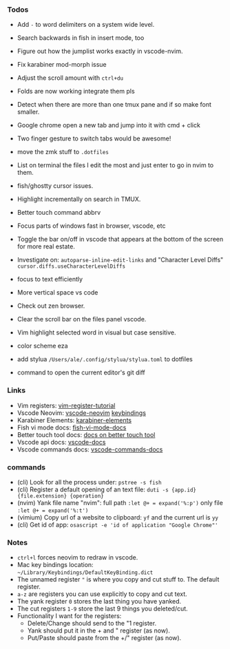 ### Todos

- Add `-` to word delimiters on a system wide level.
- Search backwards in fish in insert mode, too
- Figure out how the jumplist works exactly in vscode-nvim.
- Fix karabiner mod-morph issue
- Adjust the scroll amount with `ctrl+du`

- Folds are now working integrate them pls
- Detect when there are more than one tmux pane and if so make font smaller.
- Google chrome open a new tab and jump into it with cmd + click
- Two finger gesture to switch tabs would be awesome!
- move the zmk stuff to `.dotfiles`
- List on terminal the files I edit the most and just enter to go in nvim to them.
- fish/ghostty cursor issues.
- Highlight incrementally on search in TMUX.
- Better touch command abbrv
- Focus parts of windows fast in browser, vscode, etc
- Toggle the bar on/off in vscode that appears at the bottom of the screen for more real estate.
- Investigate on: `autoparse-inline-edit-links` and "Character Level Diffs" `cursor.diffs.useCharacterLevelDiffs`
- focus to text efficiently
- More vertical space vs code
- Check out zen browser.
- Clear the scroll bar on the files panel vscode.
- Vim highlight selected word in visual but case sensitive.
- color scheme eza
- add stylua `/Users/ale/.config/stylua/stylua.toml` to dotfiles
- command to open the current editor's git diff

### Links

- Vim registers:
  [vim-register-tutorial](https://www.barbarianmeetscoding.com/boost-your-coding-fu-with-vscode-and-vim/copy-paste/)
- Vscode Neovim:
  [vscode-neovim]("https://marketplace.visualstudio.com/items?itemName=asvetliakov.vscode-neovim")
  [keybindings]("https://marketplace.visualstudio.com/items?itemName=asvetliakov.vscode-neovim#explorerlist-navigation-bindings")
- Karabiner Elements:
  [karabiner-elements]("https://karabiner-elements.pqrs.org/docs/")
- Fish vi mode docs:
  [fish-vi-mode-docs]("https://fishshell.com/docs/current/interactive.html#command-mode")
- Better touch tool docs:
  [docs on better touch tool]("https://docs.folivora.ai/")
- Vscode api docs:
  [vscode-docs]("https://code.visualstudio.com/api/references/vscode-api")
- Vscode commands docs:
  [vscode-commands-docs]("https://code.visualstudio.com/api/references/commands")

### commands

- (cli) Look for all the process under: `pstree -s fish`
- (cli) Register a default opening of an text file: `duti -s {app.id} {file.extension} {operation}`
- (nvim) Yank file name "nvim": full path `:let @+ = expand('%:p')` only file `:let @+ = expand('%:t')`
- (vimium) Copy url of a website to clipboard: `yf` and the current url is `yy`
- (cli) Get id of app: `osascript -e 'id of application "Google Chrome"'`

### Notes

- `ctrl+l` forces neovim to redraw in vscode.
- Mac key bindings location: `~/Library/Keybindings/DefaultKeyBinding.dict`
- The unnamed register `"` is where you copy and cut stuff to. The default register.
- `a-z` are registers you can use explicitly to copy and cut text.
- The yank register `0` stores the last thing you have yanked.
- The cut registers `1-9` store the last 9 things you deleted/cut.
- Functionality I want for the registers:
  - Delete/Change should send to the "1 register.
  - Yank should put it in the + and " register (as now).
  - Put/Paste should paste from the +/" register (as now).
